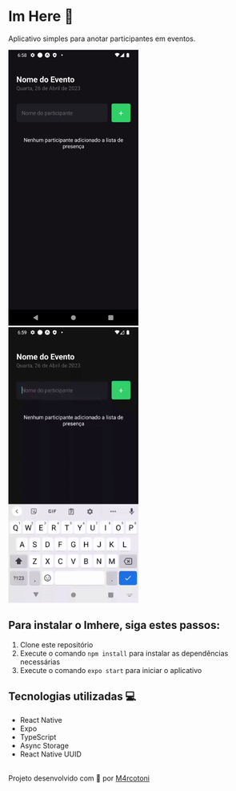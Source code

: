 # Im Here 📱

Aplicativo simples para anotar participantes em eventos.

<img height="550" src=".github/imgs/home.png"/>  <img height="550" src=".github/imgs/homegif.gif"/>  

## Para instalar o Imhere, siga estes passos:

1. Clone este repositório
2. Execute o comando `npm install` para instalar as dependências necessárias
3. Execute o comando `expo start` para iniciar o aplicativo

## Tecnologias utilizadas 💻
- React Native
- Expo
- TypeScript
- Async Storage
- React Native UUID
<br></br>

Projeto desenvolvido com 🖤 por [M4rcotoni](https://github.com/m4rcotoni)
